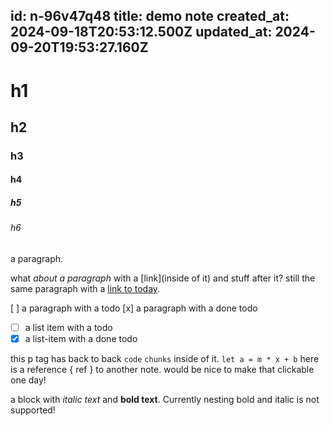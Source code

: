 id: n-96v47q48
title: demo note
created_at: 2024-09-18T20:53:12.500Z
updated_at: 2024-09-20T19:53:27.160Z
---
# h1

## h2 

### h3

#### h4

##### h5

###### h6

a paragraph.

what *about a paragraph* with a [link](inside of it) and stuff after it? still the same paragraph with a [link to today](#today).

[ ] a paragraph with a todo
[x] a paragraph with a done todo

- [ ] a list item with a todo
- [x] a list-item with a done todo

this p tag has back to back `code` `chunks` inside of it. `let a = m * x + b` here is a reference { ref } to another note. would be nice to make that clickable one day!

a block with *italic text* and **bold text**. Currently nesting bold and italic is not supported!